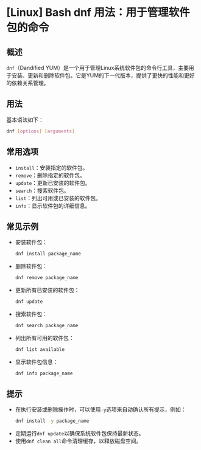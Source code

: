 # [Linux] Bash dnf 用法：用于管理软件包的命令

## 概述
`dnf`（Dandified YUM）是一个用于管理Linux系统软件包的命令行工具，主要用于安装、更新和删除软件包。它是YUM的下一代版本，提供了更快的性能和更好的依赖关系管理。

## 用法
基本语法如下：
```bash
dnf [options] [arguments]
```

## 常用选项
- `install`：安装指定的软件包。
- `remove`：删除指定的软件包。
- `update`：更新已安装的软件包。
- `search`：搜索软件包。
- `list`：列出可用或已安装的软件包。
- `info`：显示软件包的详细信息。

## 常见示例
- 安装软件包：
  ```bash
  dnf install package_name
  ```

- 删除软件包：
  ```bash
  dnf remove package_name
  ```

- 更新所有已安装的软件包：
  ```bash
  dnf update
  ```

- 搜索软件包：
  ```bash
  dnf search package_name
  ```

- 列出所有可用的软件包：
  ```bash
  dnf list available
  ```

- 显示软件包信息：
  ```bash
  dnf info package_name
  ```

## 提示
- 在执行安装或删除操作时，可以使用`-y`选项来自动确认所有提示，例如：
  ```bash
  dnf install -y package_name
  ```
- 定期运行`dnf update`以确保系统软件包保持最新状态。
- 使用`dnf clean all`命令清理缓存，以释放磁盘空间。